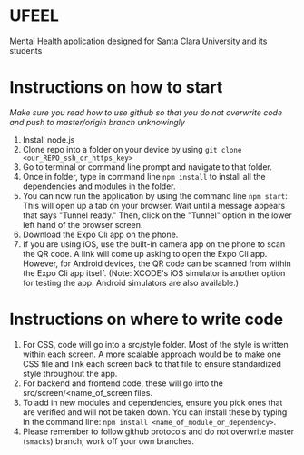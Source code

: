# UFEEL

Mental Health application designed for Santa Clara University and its students

# Instructions on how to start

*Make sure you read how to use github so that you do not overwrite code and push to master/origin branch unknowingly*

1. Install node.js
2. Clone repo into a folder on your device by using `git clone <our_REPO_ssh_or_https_key>`
3. Go to terminal or command line prompt and navigate to that folder.
4. Once in folder, type in command line `npm install` to install all the dependencies and modules in the folder.
5. You can now run the application by using the command line `npm start`: This will open up a tab on your browser. Wait until a message appears that says "Tunnel ready." Then, click on the "Tunnel" option in the lower left hand of the browser screen. 
6. Download the Expo Cli app on the phone.
7. If you are using iOS, use the built-in camera app on the phone to scan the QR code. A link will come up asking to open the Expo Cli app. However, for Android devices, the QR code can be scanned from within the Expo Cli app itself. (Note: XCODE's iOS simulator is another option for testing the app. Android simulators are also available.)

# Instructions on where to write code

1. For CSS, code will go into a src/style folder. Most of the style is written within each screen. A more scalable approach would be to make one CSS file and link each screen back to that file to ensure standardized style throughout the app. 
2. For backend and frontend code, these will go into the src/screen/<name_of_screen files.
3. To add in new modules and dependencies, ensure you pick ones that are verified and will not be taken down. You can install these by typing in the command line: `npm install <name_of_module_or_dependency>`.
4. Please remember to follow github protocols and do not overwrite master (`smacks`) branch; work off your own branches.
